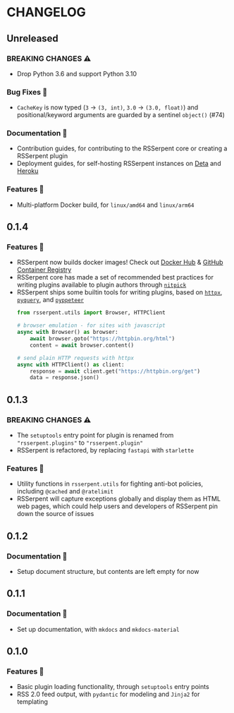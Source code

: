# CHANGELOG

## Unreleased

### BREAKING CHANGES ⚠️

- Drop Python 3.6 and support Python 3.10

### Bug Fixes 🐛

- `CacheKey` is now typed (`3` -> `(3, int)`, `3.0` -> `(3.0, float)`) and positional/keyword arguments are guarded by a sentinel `object()` (#74)

### Documentation 📖

- Contribution guides, for contributing to the RSSerpent core or creating a RSSerpent plugin
- Deployment guides, for self-hosting RSSerpent instances on [Deta](https://www.deta.sh/) and [Heroku](https://www.heroku.com/)

### Features 🎉

- Multi-platform Docker build, for `linux/amd64` and `linux/arm64`

## 0.1.4

### Features 🎉

- RSSerpent now builds docker images! Check out [Docker Hub](https://hub.docker.com/r/queensferry/rsserpent/) & [GitHub Container Registry](https://github.com/RSSerpent/RSSerpent/pkgs/container/rsserpent)
- RSSerpent core has made a set of recommended best practices for writing plugins available to plugin authors through [`nitpick`](https://github.com/andreoliwa/nitpick)
- RSSerpent ships some builtin tools for writing plugins, based on [`httpx`](https://github.com/encode/httpx), [`pyquery`](https://github.com/gawel/pyquery), and [`pyppeteer`](https://github.com/pyppeteer/pyppeteer)
    ```python
    from rsserpent.utils import Browser, HTTPClient

    # browser emulation - for sites with javascript
    async with Browser() as browser:
        await browser.goto("https://httpbin.org/html")
        content = await browser.content()

    # send plain HTTP requests with httpx
    async with HTTPClient() as client:
        response = await client.get("https://httpbin.org/get")
        data = response.json()
    ```

## 0.1.3

### BREAKING CHANGES ⚠️

- The `setuptools` entry point for plugin is renamed from `"rsserpent.plugins"` to `"rsserpent.plugin"`
- RSSerpent is refactored, by replacing `fastapi` with `starlette`

### Features 🎉

- Utility functions in `rsserpent.utils` for fighting anti-bot policies, including `@cached` and `@ratelimit`
- RSSerpent will capture exceptions globally and display them as HTML web pages, which could help users and developers of RSSerpent pin down the source of issues

## 0.1.2

### Documentation 📖

- Setup document structure, but contents are left empty for now

## 0.1.1

### Documentation 📖

- Set up documentation, with `mkdocs` and `mkdocs-material`

## 0.1.0

### Features 🎉

- Basic plugin loading functionality, through `setuptools` entry points
- RSS 2.0 feed output, with `pydantic` for modeling and `Jinja2` for templating

